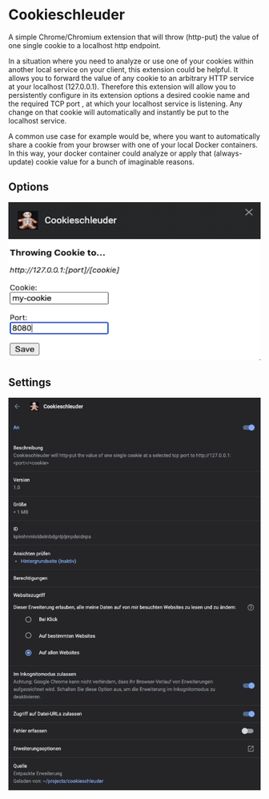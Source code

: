 # Cookieschleuder
A simple Chrome/Chromium extension that will throw (http-put) the value of one single cookie to a localhost http endpoint.

In a situation where you need to analyze or use one of your cookies within another local service on your client, this extension could be helpful. It allows you to forward the value of any cookie to an arbitrary HTTP service at your localhost (127.0.0.1). Therefore this extension will allow you to persistently configure in its extension options a desired cookie name and the required TCP port , at which your localhost service is listening. Any change on that cookie will automatically and instantly be put to the localhost service.

A common use case for example would be, where you want to automatically share a cookie from your browser with one of your local Docker containers. In this way, your docker container could analyze or apply that (always-update) cookie value for a bunch of imaginable reasons.

## Options
![Alt text](images/screenshot.png?raw=true "Screenshot")

## Settings
![Alt text](images/settings.png?raw=true "Settings")
